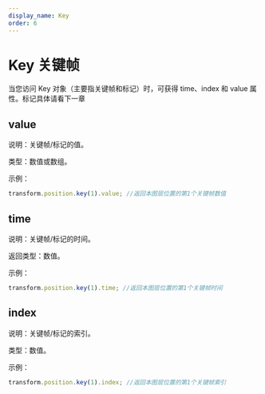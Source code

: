 ```yaml
---
display_name: Key
order: 6
---
```


# Key 关键帧

当您访问 Key 对象（主要指关键帧和标记）时，可获得 time、index 和 value 属性。标记具体请看下一章

## value

说明：关键帧/标记的值。

类型：数值或数组。

示例：

```javascript
transform.position.key(1).value; //返回本图层位置的第1个关键帧数值
```

## time

说明：关键帧/标记的时间。

返回类型：数值。

示例：

```javascript
transform.position.key(1).time; //返回本图层位置的第1个关键帧时间
```

## index

说明：关键帧/标记的索引。

类型：数值。

示例：

```javascript
transform.position.key(1).index; //返回本图层位置的第1个关键帧索引
```
